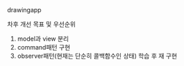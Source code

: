 drawingapp

차후 개선 목표 및 우선순위
1. model과 view 분리
2. command패턴 구현
3. observer패턴(현재는 단순히 콜백함수인 상태) 학습 후 재 구현
